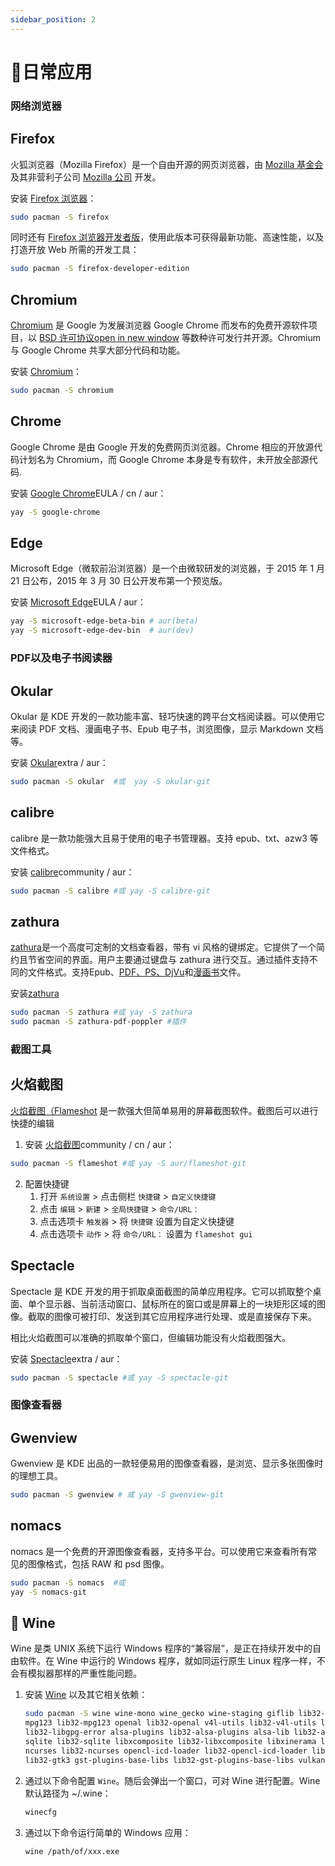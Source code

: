 ```yaml
---
sidebar_position: 2
---
```

# 📅日常应用

### 网络浏览器

## Firefox

火狐浏览器（Mozilla Firefox）是一个自由开源的网页浏览器，由 [Mozilla 基金会](https://foundation.mozilla.org/) 及其非营利子公司 [Mozilla 公司](https://www.mozilla.org/zh-CN/about/) 开发。

安装 [Firefox 浏览器](https://archlinux.org/packages/extra/x86_64/firefox/)：

```bash
sudo pacman -S firefox
```

同时还有 [Firefox 浏览器开发者版](https://www.mozilla.org/zh-CN/firefox/developer/)，使用此版本可获得最新功能、高速性能，以及打造开放 Web 所需的开发工具：

```bash
sudo pacman -S firefox-developer-edition
```

## Chromium

[Chromium](https://www.chromium.org/) 是 Google 为发展浏览器 Google Chrome 而发布的免费开源软件项目，以 [BSD 许可协议open in new window](https://chromium.googlesource.com/chromium/src/+/refs/heads/main/LICENSE) 等数种许可发行并开源。Chromium 与 Google Chrome 共享大部分代码和功能。

安装 [Chromium](https://archlinux.org/packages/extra/x86_64/chromium/)：

```bash
sudo pacman -S chromium
```

## Chrome

Google Chrome 是由 Google 开发的免费网页浏览器。Chrome 相应的开放源代码计划名为 Chromium，而 Google Chrome 本身是专有软件，未开放全部源代码.

安装 [Google Chrome](https://aur.archlinux.org/packages/google-chrome/)EULA / cn / aur：

```bash
yay -S google-chrome
```

## Edge

Microsoft Edge（微软前沿浏览器）是一个由微软研发的浏览器，于 2015 年 1 月 21 日公布，2015 年 3 月 30 日公开发布第一个预览版。

安装 [Microsoft Edge](https://aur.archlinux.org/packages/microsoft-edge-stable-bin)EULA / aur：

```bash
yay -S microsoft-edge-beta-bin # aur(beta)
yay -S microsoft-edge-dev-bin  # aur(dev)
```

### PDF以及电子书阅读器

## Okular

Okular 是 KDE 开发的一款功能丰富、轻巧快速的跨平台文档阅读器。可以使用它来阅读 PDF 文档、漫画电子书、Epub 电子书，浏览图像，显示 Markdown 文档等。

安装 [Okular](https://archlinux.org/packages/extra/x86_64/okular/)extra / aur：

```bash
sudo pacman -S okular  #或  yay -S okular-git
```

## calibre

calibre 是一款功能强大且易于使用的电子书管理器。支持 epub、txt、azw3 等文件格式。

安装 [calibre](https://archlinux.org/packages/community/x86_64/calibre/)community / aur：

```bash
sudo pacman -S calibre #或 yay -S calibre-git
```

## zathura

[zathura](https://en.wikipedia.org/wiki/Zathura_(document_viewer))是一个高度可定制的文档查看器，带有 vi 风格的键绑定。它提供了一个简约且节省空间的界面。用户主要通过键盘与 zathura 进行交互。通过插件支持不同的文件格式。支持Epub、[PDF、PS、DjVu](https://wiki.archlinux.org/title/PDF,_PS_and_DjVu)和[漫画书](https://en.wikipedia.org/wiki/Comic_book_archive)文件。

安装[zathura](https://wiki.archlinux.org/title/zathura)

```bash
sudo pacman -S zathura #或 yay -S zathura
sudo pacman -S zathura-pdf-poppler #插件
```

### 截图工具

## 火焰截图

[火焰截图（Flameshot](https://github.com/flameshot-org/flameshot) 是一款强大但简单易用的屏幕截图软件。截图后可以进行快捷的编辑

1. 安装 [火焰截图](https://archlinux.org/packages/community/x86_64/flameshot/)community / cn / aur：

``` bash
sudo pacman -S flameshot #或 yay -S aur/flameshot-git
```

2. 配置快捷键
   1. 打开 `系统设置` > 点击侧栏 `快捷键` > `自定义快捷键`
   2. 点击 `编辑` > `新建` > `全局快捷键` > `命令/URL：`
   3. 点击选项卡 `触发器` > 将 `快捷键` 设置为自定义快捷键
   4. 点击选项卡 `动作` > 将 `命令/URL：` 设置为 `flameshot gui`

## Spectacle

Spectacle 是 KDE 开发的用于抓取桌面截图的简单应用程序。它可以抓取整个桌面、单个显示器、当前活动窗口、鼠标所在的窗口或是屏幕上的一块矩形区域的图像。截取的图像可被打印、发送到其它应用程序进行处理、或是直接保存下来。

相比火焰截图可以准确的抓取单个窗口，但编辑功能没有火焰截图强大。

安装 [Spectacle](https://archlinux.org/packages/extra/x86_64/spectacle/)extra / aur：

```bash
sudo pacman -S spectacle #或 yay -S spectacle-git
```

### 图像查看器

## Gwenview

Gwenview 是 KDE 出品的一款轻便易用的图像查看器，是浏览、显示多张图像时的理想工具。

```bash
sudo pacman -S gwenview # 或 yay -S gwenview-git
```

## nomacs

nomacs 是一个免费的开源图像查看器，支持多平台。可以使用它来查看所有常见的图像格式，包括 RAW 和 psd 图像。

```bash
sudo pacman -S nomacs  #或
yay -S nomacs-git
```

## 🍷 Wine

Wine 是类 UNIX 系统下运行 Windows 程序的“兼容层”，是正在持续开发中的自由软件。在 Wine 中运行的 Windows 程序，就如同运行原生 Linux 程序一样，不会有模拟器那样的严重性能问题。

1. 安装 [Wine](https://archlinux.org/packages/multilib/x86_64/wine/) 以及其它相关依赖：

   ```bash
   sudo pacman -S wine wine-mono wine_gecko wine-staging giflib lib32-giflib libpng lib32-libpng libldap lib32-libldap gnutls lib32-gnutls \
   mpg123 lib32-mpg123 openal lib32-openal v4l-utils lib32-v4l-utils libpulse lib32-libpulse libgpg-error \
   lib32-libgpg-error alsa-plugins lib32-alsa-plugins alsa-lib lib32-alsa-lib libjpeg-turbo lib32-libjpeg-turbo \
   sqlite lib32-sqlite libxcomposite lib32-libxcomposite libxinerama lib32-libgcrypt libgcrypt lib32-libxinerama \
   ncurses lib32-ncurses opencl-icd-loader lib32-opencl-icd-loader libxslt lib32-libxslt libva lib32-libva gtk3 \
   lib32-gtk3 gst-plugins-base-libs lib32-gst-plugins-base-libs vulkan-icd-loader lib32-vulkan-icd-loader
   ```

2. 通过以下命令配置 `Wine`。随后会弹出一个窗口，可对 Wine 进行配置。Wine 默认路径为 ~/.wine：

   ```bash
   winecfg
   ```

3. 通过以下命令运行简单的 Windows 应用：

   ```bash
   wine /path/of/xxx.exe
   ```
